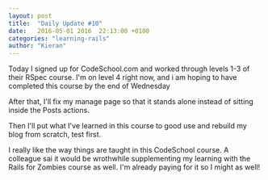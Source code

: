 ```yaml
---
layout: post
title:  "Daily Update #10"
date:   2016-05-01 2016  22:13:00 +0100
categories: "learning-rails"
author: "Kieran"
---
```

Today I signed up for CodeSchool.com and worked through levels 1-3 of their RSpec course. I'm on level 4 right now, and i am hoping to have completed this course by the end of Wednesday

After that, I'll fix my manage page so that it stands alone instead of sitting inside the Posts actions.

Then I'll put what I've learned in this course to good use and rebuild my blog from scratch, test first.

I really like the way things are taught in this CodeSchool course. A colleague sai it would be wrothwhile supplementing my learning with the Rails for Zombies course as well. I'm already paying for it so I might as well!
